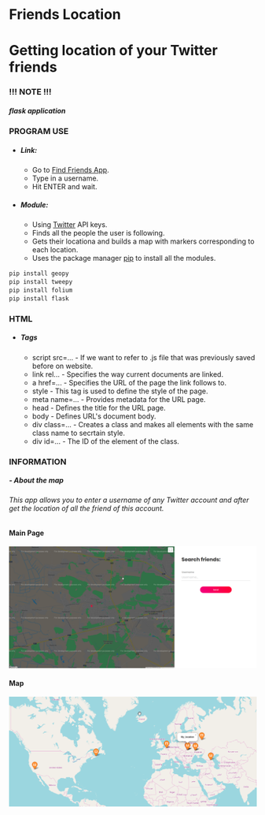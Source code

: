 # Friends Location
# Getting location of your Twitter friends
### !!! NOTE !!!
##### flask application
### PROGRAM USE

- ##### Link:
  - Go to [Find Friends App](http://slavkoprytula.pythonanywhere.com).
  - Type in a username.
  - Hit ENTER and wait.
- ##### Module:
  - Using [Twitter](https://twitter.com) API keys.    
  - Finds all the people the user is following.
  - Gets their locationa and builds a map with markers corresponding to each location.
  - Uses the package manager [pip](https://pip.pypa.io/en/stable/) to install all the modules.
```bash
pip install geopy
pip install tweepy
pip install folium
pip install flask
```


### HTML
- ##### Tags
  - script src=... - If we want to refer to .js file that was previously saved before on website.
  - link rel... - Specifies the way current documents are linked.
  - a href=... - Specifies the URL of the page the link follows to.
  - style - This tag is used to define the style of the page.
  - meta name=... - Provides metadata for the URL page.
  - head - Defines the title for the URL page.
  - body - Defines URL's document body.
  - div class=... - Creates a class and makes all elements with the same class name to secrtain style.
  - div id=... - The ID of the element of the class.


### INFORMATION
##### - About the map
####
###### This app allows you to enter a username of any Twitter account and after get the location of all the friend of this account. 
####


#### Main Page
![Alt text](https://github.com/SlavkoPrytula/Friends-Locations-With-Twitter/blob/master/Screenshot_20200225_210927.png?raw=true "Title")


#### Map
![Alt text](https://github.com/SlavkoPrytula/Friends-Locations-With-Twitter/blob/master/Screenshot_20200225_211031.png?raw=true "Title")




